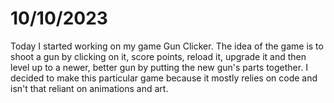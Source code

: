 # 10/10/2023

Today I started working on my game Gun Clicker. The idea of the game is to shoot a gun by clicking on it, score points, reload it, upgrade it and then level up to a newer, better gun by putting the new gun's parts together. I decided to make this particular game because it mostly relies on code and isn't that reliant on animations and art.
